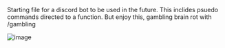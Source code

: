 Starting file for a discord bot to be used in the future. This inclides psuedo commands directed to a function.
But enjoy this, gambling brain rot with /gambling

![image](https://github.com/user-attachments/assets/d047ef96-4f64-40c9-be06-cd4e4cac892f)
